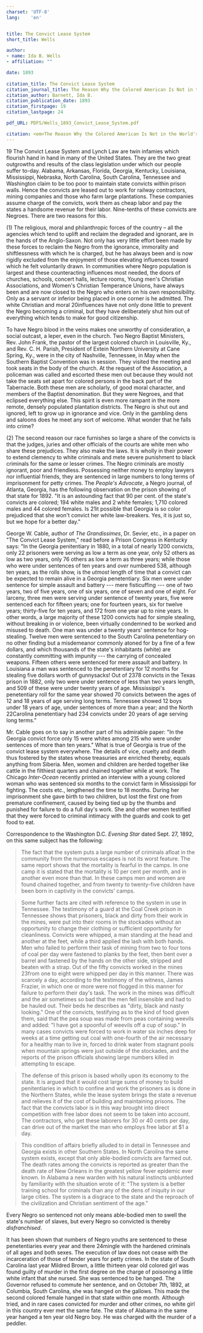 ```yaml
---
charset: 'UTF-8'
lang:    'en'


title: The Convict Lease System
short_title: Wells

author:
- name: Ida B. Wells
- affiliation: ""

date: 1893
 
citation_title: The Convict Lease System
citation_journal_title: The Reason Why the Colored American Is Not in the World's Columbian Exposition
citation_author: Barnett, Ida B.
citation_publication_date: 1893
citation_firstpage: 19
citation_lastpage: 24

pdf_URL: PDFS/Wells_1893_Convict_Lease_System.pdf

citation: <em>The Reason Why the Colored American Is Not in the World's Columbian Exposition,</em> Chapter 3, pp.  19--24.
---
```


<span class="pagenum">19</span>
The Convict Lease System and Lynch Law are twin infamies which flourish hand in hand in many of the United States. They are the two great outgrowths and results of the class legislation under which our people suffer to-day. Alabama, Arkansas, Florida, Georgia, Kentucky, Louisiana, Mississippi, Nebraska, North Carolina, South Carolina, Tennessee and Washington claim to be too poor to maintain state convicts within prison walls. Hence the convicts are leased out to work for railway contractors, mining companies and those who farm large plantations. These companies assume charge of the convicts, work them as cheap labor and pay the states a handsome revenue for their labor. Nine-tenths of these convicts are Negroes. There are two reasons for this.

&#8291;(1) The religious, moral and philanthropic forces of the country – all the agencies which tend to uplift and reclaim the degraded and ignorant, are in the hands of the Anglo-Saxon. Not only has very little effort been made by these forces to reclaim the Negro from the ignorance, immorality and shiftlessness with which he is charged, but he has always been and is now rigidly excluded from the enjoyment of those elevating influences toward which he felt voluntarily drawn. In communities where Negro population is largest and these counteracting influences most needed, the doors of churches, schools, concert halls, lecture rooms, Young men's Christian Associations, and Women's Christian Temperance Unions, have always been and are now closed to the Negro who enters on his own responsibility. Only as a servant or inferior being placed in one corner is he admitted. The white Christian and moral <span class="pagenum">20</span>influences have not only done little to prevent the Negro becoming a criminal, but they have deliberately shut him out of everything which tends to make for good citizenship.

To have Negro blood in the veins makes one unworthy of consideration, a social outcast, a leper, even in the church. Two Negro Baptist Ministers, Rev. John Frank, the pastor of the largest colored church in Louisville, Ky., and Rev. C. H. Parish, President of Extein Northern University at Cane Spring, Ky., were in the city of Nashville, Tennessee, in May when the Southern Baptist Convention was in session. They visited the meeting and took seats in the body of the church. At the request of the Association, a policeman was called and escorted these men out because they would not take the seats set apart for colored persons in the back part of the Tabernacle. Both these men are scholarly, of good moral character, and members of the Baptist denomination. But they were Negroes, and that eclipsed everything else. This spirit is even more rampant in the more remote, densely populated plantation districts. The Negro is shut out and ignored, left to grow up in ignorance and vice. Only in the gambling dens and saloons does he meet any sort of welcome. What wonder that he falls into crime?

&#8291;(2) The second reason our race furnishes so large a share of the convicts is that the judges, juries and other officials of the courts are white men who share these prejudices. They also make the laws. It is wholly in their power to extend clemency to white criminals and mete severe punishment to black criminals for the same or lesser crimes. The Negro criminals are mostly ignorant, poor and friendless. Possessing neither money to employ lawyers nor influential friends, they are sentenced in large numbers to long terms of imprisonment for petty crimes. The *People's Advocate*, a Negro journal, of Atlanta, Georgia, has the following observation on the prison showing of that state for 1892. "It is an astounding fact that 90 per cent. of the state's convicts are colored; 194 white males and 2 white females; 1,710 colored males and 44 colored females. Is <span class="pagenum">21</span>it possible that Georgia is so color prejudiced that she won't convict her white law-breakers. Yes, it is just so, but we hope for a better day."

George W. Cable, author of *The Grandissimes*, Dr. Sevier, etc., in a paper on "The Convict Lease System," read before a Prison Congress in Kentucky says: "In the Georgia penitentiary in 1880, in a total of nearly 1200 convicts, only 22 prisoners were serving as low a term as one year, only 52 others as low as two years, only 76 others as low a term as three years; while those who were under sentences of ten years and *over* numbered 538, although ten years, as the rolls show, is the *utmost* length of time that a convict can be expected to remain alive in a Georgia penetentiary. Six men were under sentence for simple assault and battery --- mere fisticuffing --- one of two years, two of five years, one of six years, one of seven and one of eight. For larceny, three men were serving under sentence of twenty years, five were sentenced each for fifteen years; one for fourteen years, six for twelve years; thirty-five for ten years, and 172 from one year up to nine years. In other words, a large majority of these 1200 convicts had for simple stealing, without breaking in or violence, been virtually condemned to be worked and misused to death. One man was under a twenty years' sentence for hog-stealing. Twelve men were sentenced to the South Carolina penetentiary on no other finding but a misdemeanor commonly atoned for by a fine of a few dollars, and which thousands of the state's inhabitants (white) are constantly committing with impunity --- the carrying of concealed weapons. Fifteen others were sentenced for mere assault and battery. In Louisiana a man was sentenced to the penetentiary for 12 months for stealing five dollars worth of gunnysacks! Out of 2378 convicts in the Texas prison in 1882, only two were under sentence of less than two years length, and 509 of these were under twenty years of age. Mississippi's penetentiary roll for the same year showed 70 convicts between the ages of 12 and 18 years of age serving long terms. Tennessee showed 12 boys under 18 years of age, under sentences of more than a year; and the North <span class="pagenum">22</span>Carolina penetentiary had 234 convicts under 20 years of age serving long terms."

Mr. Cable goes on to say in another part of his admirable paper: "In the Georgia convict force only 15 were whites among 215 who were under sentences of more than ten years." What is true of Georgia is true of the convict lease system everywhere. The details of vice, cruelty and death thus fostered by the states whose treasuries are enriched thereby, equals anything from Siberia. Men, women and children are herded together like cattle in the filthiest quarters and chained together while at work. The Chicago *Inter-Ocean* recently printed an interview with a young colored woman who was sentenced six months to the convict farm in Mississippi for fighting. The costs etc., lengthened the time to 18 months. During her imprisonment she gave birth to two children, but lost the first one from premature confinement, caused by being tied up by the thumbs and punished for failure to do a full day's work. She and other women testified that they were forced to criminal intimacy with the guards and cook to get food to eat.

Correspondence to the Washington D.C. *Evening Star* dated Sept. 27, 1892, on this same subject has the following:

> The fact that the system puts a large number of criminals afloat in the community from the numerous escapes is not its worst feature. The same report shows that the mortality is fearful in the camps. In one camp it is stated that the mortality is 10 per cent per month, and in another even more than that. In these camps men and women are found chained together, and from twenty to twenty-five children have been born in captivity in the convicts' camps.

> Some further facts are cited with reference to the system in use in Tennessee. The testimony of a guard at the Coal Creek prison in Tennessee shows that prisoners, black and dirty from their work in the mines, were put into their rooms in the stockades without an opportunity to change their clothing or sufficient opportunity for cleanliness. Convicts were whipped, a man standing at the head and another at the feet, while a third applied the lash with both hands. Men who failed to perform their task of mining from two to four tons of coal per day were fastened to planks by the feet, then bent over a barrel and fastened by the hands on the other side, stripped and beaten with a strap. Out of the fifty convicts worked in the mines <span class="pagenum">23</span>from one to eight were whipped per day in this manner. There was scarcely a day, according to the testimony of the witness, James Frazier, in which one or more were not flogged in this manner for failure to perform their day's task. The work in the mines was difficult and the air sometimes so bad that the men fell insensible and had to be hauled out. Their beds he describes as "dirty, black and nasty looking." One of the convicts, testifying as to the kind of food given them, said that the pea soup was made from peas containing weevils and added: "I have got a spoonful of weevils off a cup of soup." In many cases convicts were forced to work in water six inches deep for weeks at a time getting out coal with one-fourth of the air necessary for a healthy man to live in, forced to drink water from stagnant pools when mountain springs were just outside of the stockades, and the reports of the prison officials showing large numbers killed in attempting to escape.

> The defense of this prison is based wholly upon its economy to the state. It is argued that it would cost large sums of money to build penitentiaries in which to confine and work the prisoners as is done in the Northern States, while the lease system brings the state a revenue and relieves it of the cost of building and maintaining prisons. The fact that the convicts labor is in this way brought into direct competition with free labor does not seem to be taken into account. The contractors, who get these laborers for 30 or 40 cents per day, can drive out of the market the man who employs free labor at $1 a day.

> This condition of affairs briefly alluded to in detail in Tennessee and Georgia exists in other Southern States. In North Carolina the same system exists, except that only able-bodied convicts are farmed out. The death rates among the convicts is reported as greater than the death rate of New Orleans in the greatest yellow fever epidemic ever known. In Alabama a new warden with his natural instincts unblunted by familiarity with the situation wrote of it: "The system is a better training school for criminals than any of the dens of iniquity in our large cities. The system is a disgrace to the state and the reproach of the civilization and Christian sentiment of the age."

Every Negro so sentenced not only means able-bodied men to swell the state's number of slaves, but every Negro so convicted is thereby *disfranchised*.

It has been shown that numbers of Negro youths are sentenced to these penetentiaries every year and there <span class="pagenum">24</span>mingle with the hardened criminals of all ages and both sexes. The execution of law does not cease with the incarceration of those of tender years for petty crimes. In the state of South Carolina last year Mildred Brown, a little thirteen year old colored girl was found guilty of murder in the first degree on the charge of poisoning a little white infant that she nursed. She was sentenced to be hanged. The Governor refused to commute her sentence, and on October 7th, 1892, at Columbia, South Carolina, she was hanged on the gallows. This made the second colored female hanged in that state within one month. Although tried, and in rare cases convicted for murder and other crimes, no white girl in this country ever met the same fate. The state of Alabama in the same year hanged a ten year old Negro boy. He was charged with the murder of a peddler.
